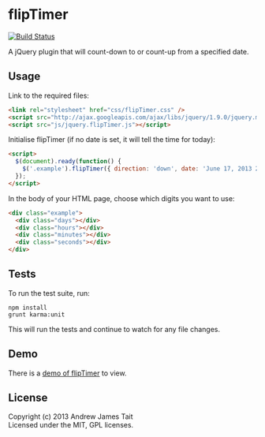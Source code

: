 flipTimer
=========

[![Build Status](https://codeship.com/projects/4888e750-ea91-0132-e267-628e55ad70cc/status?branch=master)](https://codeship.com/projects/83163)

A jQuery plugin that will count-down to or count-up from a specified date.

## Usage
Link to the required files:
```html
<link rel="stylesheet" href="css/flipTimer.css" />
<script src="http://ajax.googleapis.com/ajax/libs/jquery/1.9.0/jquery.min.js"></script>
<script src="js/jquery.flipTimer.js"></script>
```
Initialise flipTimer (if no date is set, it will tell the time for today):
```html
<script>
  $(document).ready(function() {
    $('.example').flipTimer({ direction: 'down', date: 'June 17, 2013 23:15:00', callback: function() { alert('times up!'); } });
  });
</script>
```
In the body of your HTML page, choose which digits you want to use:
```html
<div class="example">
  <div class="days"></div>
  <div class="hours"></div>
  <div class="minutes"></div>
  <div class="seconds"></div>
</div>
```

## Tests
To run the test suite, run:
```
npm install
grunt karma:unit
```
This will run the tests and continue to watch for any file changes.

## Demo
There is a <a href="http://andrewjtait.github.io/flipTimer/">demo of flipTimer</a> to view.

## License
Copyright (c) 2013 Andrew James Tait   
Licensed under the MIT, GPL licenses.
